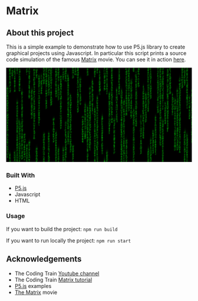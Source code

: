 # Matrix

## About this project
This is a simple example to demonstrate how to use P5.js library to create graphical projects using Javascript. In particular this script prints a source code simulation of the famous [Matrix](https://www.imdb.com/title/tt0133093/) movie. You can see it in action [here](https://master.d1iy52s0nx71wy.amplifyapp.com/).

![Screenshot](matrix.png)

### Built With
* [P5.js](https://p5js.org/)
* Javascript
* HTML

### Usage
If you want to build the project:
`npm run build` 

If you want to run locally the project:
`npm run start`


## Acknowledgements
* The Coding Train [Youtube channel](https://www.youtube.com/c/TheCodingTrain/featured)
* The Coding Train [Matrix tutorial](https://www.youtube.com/watch?v=S1TQCi9axzg)
* [P5.js](https://p5js.org/examples/) examples
* [The Matrix](https://www.imdb.com/title/tt0133093/) movie